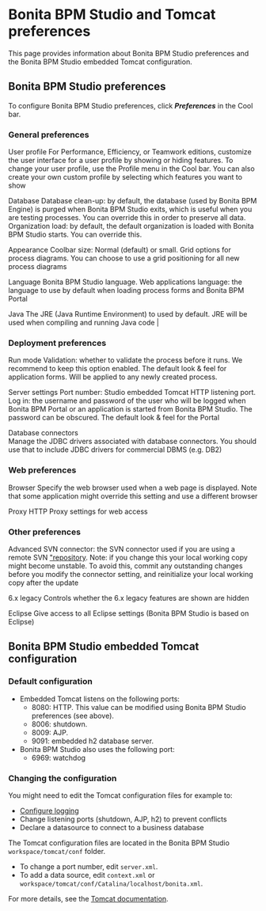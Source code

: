 # Bonita BPM Studio and Tomcat preferences

This page provides information about Bonita BPM Studio preferences and the Bonita BPM Studio embedded Tomcat configuration.

## Bonita BPM Studio preferences

To configure Bonita BPM Studio preferences, click _**Preferences**_ in the Cool bar.

### General preferences

User profile
  For Performance, Efficiency, or Teamwork editions, customize the user interface for a user profile by showing or hiding features. To change your user profile, use the Profile menu in the Cool bar. You can also create your own custom profile by selecting which features you want to show

Database
  Database clean-up: by default, the database (used by Bonita BPM Engine) is purged when Bonita BPM Studio exits, which is useful when you are testing processes. You can override this in order to preserve all data. 
  Organization load: by default, the default organization is loaded with Bonita BPM Studio starts. You can override this. 

Appearance
  Coolbar size: Normal (default) or small. 
  Grid options for process diagrams. You can choose to use a grid positioning for all new process diagrams
  
Language
  Bonita BPM Studio language.
  Web applications language: the language to use by default when loading process forms and Bonita BPM Portal  

Java
  The JRE (Java Runtime Environment) to used by default. JRE will be used when compiling and running Java code  |

### Deployment preferences

Run mode
  Validation: whether to validate the process before it runs. We recommend to keep this option enabled.
  The default look & feel for application forms. Will be applied to any newly created process.

Server settings
  Port number: Studio embedded Tomcat HTTP listening port. 
  Log in: the username and password of the user who will be logged when Bonita BPM Portal or an application is started from Bonita BPM Studio. The password can be obscured. 
  The default look & feel for the Portal  

Database connectors  
  Manage the JDBC drivers associated with database connectors. You should use that to include JDBC drivers for commercial DBMS (e.g. DB2)  

### Web preferences

Browser
  Specify the web browser used when a web page is displayed. Note that some application might override this setting and use a different browser

Proxy
  HTTP Proxy settings for web access 

### Other preferences

Advanced
  SVN connector: the SVN connector used if you are using a remote SVN ["repository](workspaces-and-repositories.md). Note: if you change this your local working copy might become unstable. To avoid this, commit any outstanding changes before you modify the connector setting, and reinitialize your local working copy after the update  

6.x legacy
  Controls whether the 6.x legacy features are shown are hidden 

Eclipse
  Give access to all Eclipse settings (Bonita BPM Studio is based on Eclipse)  

## Bonita BPM Studio embedded Tomcat configuration

### Default configuration

* Embedded Tomcat listens on the following ports:
  * 8080: HTTP. This value can be modified using Bonita BPM Studio preferences (see above).
  * 8006: shutdown.
  * 8009: AJP.
  * 9091: embedded h2 database server.
* Bonita BPM Studio also uses the following port:
  * 6969: watchdog

### Changing the configuration

You might need to edit the Tomcat configuration files for example to:

* [Configure logging](logging.md)
* Change listening ports (shutdown, AJP, h2) to prevent conflicts
* Declare a datasource to connect to a business database

The Tomcat configuration files are located in the Bonita BPM Studio
`workspace/tomcat/conf`
folder. 

* To change a port number, edit 
`server.xml`. 
* To add a data source, edit
`context.xml`
or
`workspace/tomcat/conf/Catalina/localhost/bonita.xml`.

For more details, see the [Tomcat documentation](http://tomcat.apache.org/tomcat-7.0-doc/).

